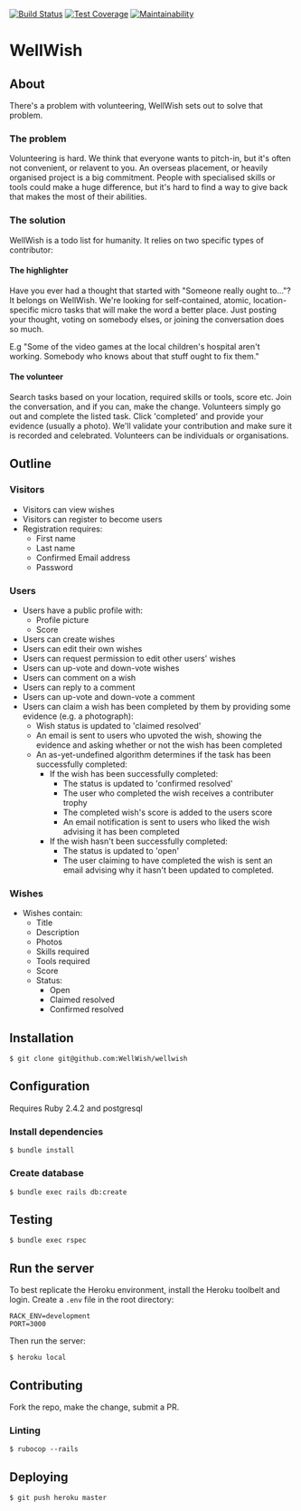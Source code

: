 
[![Build Status](https://travis-ci.org/WellWish/wellwish.svg?branch=master)](https://travis-ci.org/WellWish/wellwish)
[![Test Coverage](https://api.codeclimate.com/v1/badges/2feb9ab174274e5b2278/test_coverage)](https://codeclimate.com/github/WellWish/wellwish/test_coverage)
[![Maintainability](https://api.codeclimate.com/v1/badges/2feb9ab174274e5b2278/maintainability)](https://codeclimate.com/github/WellWish/wellwish/maintainability)


# WellWish


## About

There's a problem with volunteering, WellWish sets out to solve that problem.


### The problem

Volunteering is hard. We think that everyone wants to pitch-in, but it's often not convenient, or relavent to you. An overseas placement, or heavily organised project is a big commitment. People with specialised skills or tools could make a huge difference, but it's hard to find a way to give back that makes the most of their abilities.


### The solution

WellWish is a todo list for humanity. It relies on two specific types of contributor:


#### The highlighter

Have you ever had a thought that started with "Someone really ought to..."? It
belongs on WellWish. We're looking for self-contained, atomic,
location-specific micro tasks that will make the word a better place. Just
posting your thought, voting on somebody elses, or joining the conversation
does so much.

E.g "Some of the video games at the local children's hospital aren't working.
Somebody who knows about that stuff ought to fix them."


#### The volunteer

Search tasks based on your location, required skills or tools, score etc.  Join
the conversation, and if you can, make the change. Volunteers simply go out and
complete the listed task. Click 'completed' and provide your evidence (usually
a photo). We'll validate your contribution and make sure it is recorded and
celebrated. Volunteers can be individuals or organisations.


## Outline


### Visitors

- Visitors can view wishes
- Visitors can register to become users
- Registration requires:
  - First name
  - Last name
  - Confirmed Email address
  - Password


### Users

- Users have a public profile with:
  - Profile picture
  - Score
- Users can create wishes
- Users can edit their own wishes
- Users can request permission to edit other users' wishes
- Users can up-vote and down-vote wishes
- Users can comment on a wish
- Users can reply to a comment
- Users can up-vote and down-vote a comment
- Users can claim a wish has been completed by them by providing some evidence
  (e.g. a photograph):
  - Wish status is updated to 'claimed resolved'
  - An email is sent to users who upvoted the wish, showing the evidence and
    asking whether or not the wish has been completed
  - An as-yet-undefined algorithm determines if the task has been successfully
    completed:
    - If the wish has been successfully completed:
      - The status is updated to 'confirmed resolved'
      - The user who completed the wish receives a contributer trophy
      - The completed wish's score is added to the users score
      - An email notification is sent to users who liked the wish advising it
        has been completed
    - If the wish hasn't been successfully completed:
      - The status is updated to 'open'
      - The user claiming to have completed the wish is sent an email advising
        why it hasn't been updated to completed.


### Wishes

- Wishes contain:
  - Title
  - Description
  - Photos
  - Skills required
  - Tools required
  - Score
  - Status:
    - Open
    - Claimed resolved
    - Confirmed resolved


## Installation

```
$ git clone git@github.com:WellWish/wellwish
```


## Configuration

Requires Ruby 2.4.2 and postgresql


### Install dependencies

```
$ bundle install
```


### Create database

```
$ bundle exec rails db:create
```


## Testing

```
$ bundle exec rspec
```


## Run the server

To best replicate the Heroku environment, install the Heroku toolbelt and login. Create a `.env` file in the root directory:

```
RACK_ENV=development
PORT=3000
```

Then run the server:

```
$ heroku local
```


## Contributing

Fork the repo, make the change, submit a PR.


### Linting

```
$ rubocop --rails
```


## Deploying

```
$ git push heroku master
```
